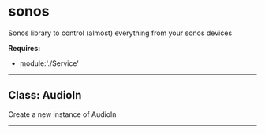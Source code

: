 # sonos

Sonos library to control (almost) everything from your sonos devices

**Requires:**

+ module:'./Service'

* * *

## Class: AudioIn

Create a new instance of AudioIn

* * *
